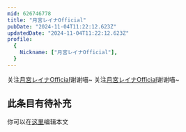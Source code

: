 ```yaml
---
mid: 626746778
title: "月宮レイナOfficial"
pubDate: "2024-11-04T11:22:12.623Z"
updatedDate: "2024-11-04T11:22:12.623Z"
profile:
  {
    Nickname: ["月宮レイナOfficial"],
  }
---
```


关注[月宮レイナOfficial](https://space.bilibili.com/626746778)谢谢喵~ 关注[月宮レイナOfficial](https://space.bilibili.com/626746778)谢谢喵~

## 此条目有待补充
你可以在[这里](https://github.com/Yuhanawa/VTuber.ICU/edit/master/src/content/v/月宮レイナOfficial/index.md)编辑本文
